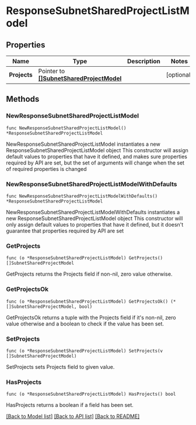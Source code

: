 # ResponseSubnetSharedProjectListModel

## Properties

Name | Type | Description | Notes
------------ | ------------- | ------------- | -------------
**Projects** | Pointer to [**[]SubnetSharedProjectModel**](SubnetSharedProjectModel.md) |  | [optional] 

## Methods

### NewResponseSubnetSharedProjectListModel

`func NewResponseSubnetSharedProjectListModel() *ResponseSubnetSharedProjectListModel`

NewResponseSubnetSharedProjectListModel instantiates a new ResponseSubnetSharedProjectListModel object
This constructor will assign default values to properties that have it defined,
and makes sure properties required by API are set, but the set of arguments
will change when the set of required properties is changed

### NewResponseSubnetSharedProjectListModelWithDefaults

`func NewResponseSubnetSharedProjectListModelWithDefaults() *ResponseSubnetSharedProjectListModel`

NewResponseSubnetSharedProjectListModelWithDefaults instantiates a new ResponseSubnetSharedProjectListModel object
This constructor will only assign default values to properties that have it defined,
but it doesn't guarantee that properties required by API are set

### GetProjects

`func (o *ResponseSubnetSharedProjectListModel) GetProjects() []SubnetSharedProjectModel`

GetProjects returns the Projects field if non-nil, zero value otherwise.

### GetProjectsOk

`func (o *ResponseSubnetSharedProjectListModel) GetProjectsOk() (*[]SubnetSharedProjectModel, bool)`

GetProjectsOk returns a tuple with the Projects field if it's non-nil, zero value otherwise
and a boolean to check if the value has been set.

### SetProjects

`func (o *ResponseSubnetSharedProjectListModel) SetProjects(v []SubnetSharedProjectModel)`

SetProjects sets Projects field to given value.

### HasProjects

`func (o *ResponseSubnetSharedProjectListModel) HasProjects() bool`

HasProjects returns a boolean if a field has been set.


[[Back to Model list]](../README.md#documentation-for-models) [[Back to API list]](../README.md#documentation-for-api-endpoints) [[Back to README]](../README.md)


